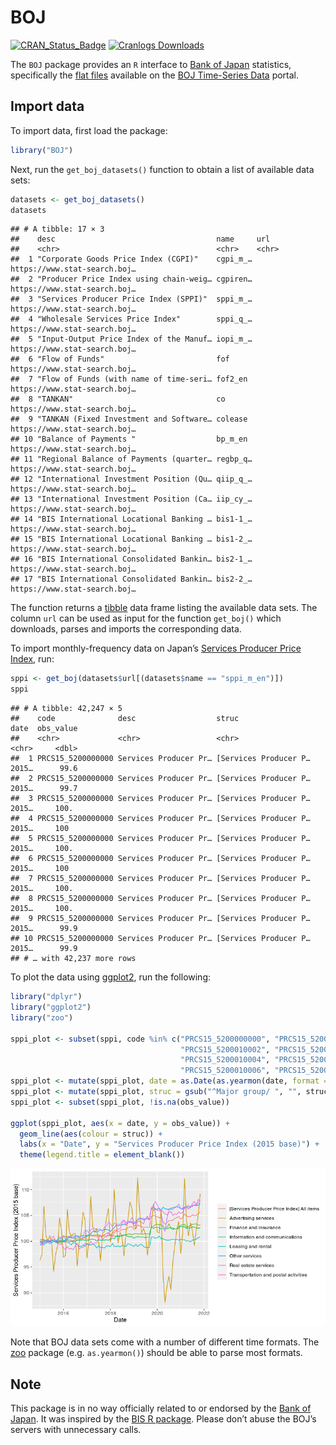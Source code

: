 BOJ
================

[![CRAN_Status_Badge](http://www.r-pkg.org/badges/version/BOJ)](http://cran.r-project.org/package=BOJ)
[![Cranlogs
Downloads](http://cranlogs.r-pkg.org/badges/grand-total/BOJ)](http://cran.r-project.org/package=BOJ)

The `BOJ` package provides an `R` interface to [Bank of
Japan](https://www.boj.or.jp/) statistics, specifically the [flat
files](https://www.stat-search.boj.or.jp/info/dload_en.html) available
on the [BOJ Time-Series Data](https://www.stat-search.boj.or.jp/)
portal.

## Import data

To import data, first load the package:

``` r
library("BOJ")
```

Next, run the `get_boj_datasets()` function to obtain a list of
available data sets:

``` r
datasets <- get_boj_datasets()
datasets
```

    ## # A tibble: 17 × 3
    ##    desc                                    name     url                         
    ##    <chr>                                   <chr>    <chr>                       
    ##  1 "Corporate Goods Price Index (CGPI)"    cgpi_m_… https://www.stat-search.boj…
    ##  2 "Producer Price Index using chain-weig… cgpiren… https://www.stat-search.boj…
    ##  3 "Services Producer Price Index (SPPI)"  sppi_m_… https://www.stat-search.boj…
    ##  4 "Wholesale Services Price Index"        sppi_q_… https://www.stat-search.boj…
    ##  5 "Input-Output Price Index of the Manuf… iopi_m_… https://www.stat-search.boj…
    ##  6 "Flow of Funds"                         fof      https://www.stat-search.boj…
    ##  7 "Flow of Funds (with name of time-seri… fof2_en  https://www.stat-search.boj…
    ##  8 "TANKAN"                                co       https://www.stat-search.boj…
    ##  9 "TANKAN (Fixed Investment and Software… colease  https://www.stat-search.boj…
    ## 10 "Balance of Payments "                  bp_m_en  https://www.stat-search.boj…
    ## 11 "Regional Balance of Payments (quarter… regbp_q… https://www.stat-search.boj…
    ## 12 "International Investment Position (Qu… qiip_q_… https://www.stat-search.boj…
    ## 13 "International Investment Position (Ca… iip_cy_… https://www.stat-search.boj…
    ## 14 "BIS International Locational Banking … bis1-1_… https://www.stat-search.boj…
    ## 15 "BIS International Locational Banking … bis1-2_… https://www.stat-search.boj…
    ## 16 "BIS International Consolidated Bankin… bis2-1_… https://www.stat-search.boj…
    ## 17 "BIS International Consolidated Bankin… bis2-2_… https://www.stat-search.boj…

The function returns a [tibble](https://tibble.tidyverse.org/) data
frame listing the available data sets. The column `url` can be used as
input for the function `get_boj()` which downloads, parses and imports
the corresponding data.

To import monthly-frequency data on Japan’s [Services Producer Price
Index](https://www.boj.or.jp/en/statistics/pi/sppi_2015/index.htm/),
run:

``` r
sppi <- get_boj(datasets$url[(datasets$name == "sppi_m_en")])
sppi
```

    ## # A tibble: 42,247 × 5
    ##    code              desc                  struc                 date  obs_value
    ##    <chr>             <chr>                 <chr>                 <chr>     <dbl>
    ##  1 PRCS15_5200000000 Services Producer Pr… [Services Producer P… 2015…      99.6
    ##  2 PRCS15_5200000000 Services Producer Pr… [Services Producer P… 2015…      99.7
    ##  3 PRCS15_5200000000 Services Producer Pr… [Services Producer P… 2015…     100. 
    ##  4 PRCS15_5200000000 Services Producer Pr… [Services Producer P… 2015…     100  
    ##  5 PRCS15_5200000000 Services Producer Pr… [Services Producer P… 2015…     100. 
    ##  6 PRCS15_5200000000 Services Producer Pr… [Services Producer P… 2015…     100  
    ##  7 PRCS15_5200000000 Services Producer Pr… [Services Producer P… 2015…     100. 
    ##  8 PRCS15_5200000000 Services Producer Pr… [Services Producer P… 2015…     100. 
    ##  9 PRCS15_5200000000 Services Producer Pr… [Services Producer P… 2015…      99.9
    ## 10 PRCS15_5200000000 Services Producer Pr… [Services Producer P… 2015…      99.9
    ## # … with 42,237 more rows

To plot the data using [ggplot2](https://ggplot2.tidyverse.org), run the
following:

``` r
library("dplyr")
library("ggplot2")
library("zoo")

sppi_plot <- subset(sppi, code %in% c("PRCS15_5200000000", "PRCS15_5200010001",
                                      "PRCS15_5200010002", "PRCS15_5200010003",
                                      "PRCS15_5200010004", "PRCS15_5200010005",
                                      "PRCS15_5200010006", "PRCS15_5200010007"))
sppi_plot <- mutate(sppi_plot, date = as.Date(as.yearmon(date, format = "%Y%m")))
sppi_plot <- mutate(sppi_plot, struc = gsub("^Major group/ ", "", struc))
sppi_plot <- subset(sppi_plot, !is.na(obs_value))

ggplot(sppi_plot, aes(x = date, y = obs_value)) +
  geom_line(aes(colour = struc)) +
  labs(x = "Date", y = "Services Producer Price Index (2015 base)") +
  theme(legend.title = element_blank())
```

![](README_files/figure-gfm/plot-1.png)<!-- -->

Note that BOJ data sets come with a number of different time formats.
The [zoo](https://cran.r-project.org/package=zoo) package
(e.g. `as.yearmon()`) should be able to parse most formats.

## Note

This package is in no way officially related to or endorsed by the [Bank
of Japan](https://www.boj.or.jp/). It was inspired by the [BIS R
package](https://github.com/expersso/BIS). Please don’t abuse the BOJ’s
servers with unnecessary calls.
